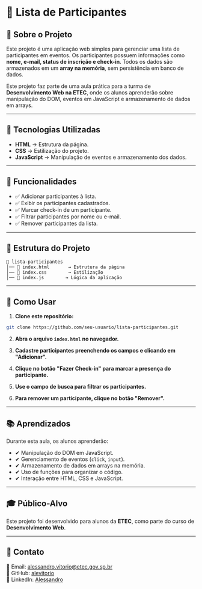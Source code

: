 # 📌 Lista de Participantes

## 📖 Sobre o Projeto
Este projeto é uma aplicação web simples para gerenciar uma lista de participantes em eventos. Os participantes possuem informações como **nome, e-mail, status de inscrição e check-in**. Todos os dados são armazenados em um **array na memória**, sem persistência em banco de dados.

Este projeto faz parte de uma aula prática para a turma de **Desenvolvimento Web na ETEC**, onde os alunos aprenderão sobre manipulação do DOM, eventos em JavaScript e armazenamento de dados em arrays.

---

## 🚀 Tecnologias Utilizadas
- **HTML** → Estrutura da página.
- **CSS** → Estilização do projeto.
- **JavaScript** → Manipulação de eventos e armazenamento dos dados.

---

## 🎯 Funcionalidades
- ✅ Adicionar participantes à lista.
- ✅ Exibir os participantes cadastrados.
- ✅ Marcar check-in de um participante.
- ✅ Filtrar participantes por nome ou e-mail.
- ✅ Remover participantes da lista.

---

## 📂 Estrutura do Projeto
```
📁 lista-participantes
│── 📄 index.html       → Estrutura da página
│── 📄 index.css        → Estilização
│── 📄 index.js        → Lógica da aplicação
```

---

## 📌 Como Usar

1. **Clone este repositório:**
```bash
git clone https://github.com/seu-usuario/lista-participantes.git
```

2. **Abra o arquivo `index.html` no navegador.**

3. **Cadastre participantes preenchendo os campos e clicando em "Adicionar".**

4. **Clique no botão "Fazer Check-in" para marcar a presença do participante.**

5. **Use o campo de busca para filtrar os participantes.**

6. **Para remover um participante, clique no botão "Remover".**

---

## 📚 Aprendizados
Durante esta aula, os alunos aprenderão:
- ✔ Manipulação do DOM em JavaScript.
- ✔ Gerenciamento de eventos (`click`, `input`).
- ✔ Armazenamento de dados em arrays na memória.
- ✔ Uso de funções para organizar o código.
- ✔ Interação entre HTML, CSS e JavaScript.

---

## 🎓 Público-Alvo
Este projeto foi desenvolvido para alunos da **ETEC**, como parte do curso de **Desenvolvimento Web**.

---

## 🔗 Contato
📧 Email: alessandro.vitorio@etec.gov.sp.br<br>
🐙 GitHub: [alevitorio](https://github.com/alevitorio)<br>
🚀 LinkedIn: [Alessandro](https://www.linkedin.com/in/alessandrovitorio/)

